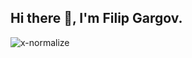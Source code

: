 ## Hi there 👋, I'm Filip Gargov.
<p align="left"> <img src="https://komarev.com/ghpvc/?username=FGargov&label=Profile%20views&color=0e75b6&style=flat" alt="x-normalize" /> </p>



<!--
**FGargov/fgargov** is a ✨ _special_ ✨ repository because its `README.md` (this file) appears on your GitHub profile.

Here are some ideas to get you started:

- 🔭 I’m currently working on ...
- 🌱 I’m currently learning ...
- 👯 I’m looking to collaborate on ...
- 🤔 I’m looking for help with ...
- 💬 Ask me about ...
- 📫 How to reach me: ...
- 😄 Pronouns: ...
- ⚡ Fun fact: ...
-->
